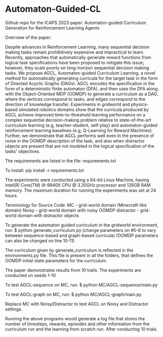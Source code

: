 # Automaton-Guided-CL
Github repo for the ICAPS 2023 paper: Automaton-guided Curriculum Generation for Reinforcement Learning Agents

Overview of the paper:

Despite advances in Reinforcement Learning, many sequential decision making tasks remain prohibitively expensive and impractical to learn. Recently, approaches that automatically generate reward functions from logical task specifications have been proposed to mitigate this issue; however, they scale poorly on long-horizon sequential decision making tasks. We propose AGCL, Automaton-guided Curriculum Learning, a novel method for automatically generating curricula for the target task in the form of Directed Acyclic Graphs (DAGs). AGCL encodes the specification in the form of a deterministic finite automaton (DFA), and then uses the DFA along with the Object-Oriented MDP (OOMDP) to generate a curriculum as a DAG, where the vertices correspond to tasks, and edges correspond to the direction of knowledge transfer. Experiments in gridworld and physics-based simulated robotics domains show that the curricula produced by AGCL achieve improved time-to-threshold learning performance on a complex sequential decision-making problem relative to state-of-the-art curriculum learning (e.g, teacher-student, self-play) and automaton-guided reinforcement learning baselines (e.g, Q-Learning for Reward Machines). Further, we demonstrate that AGCL performs well even in the presence of noise in the OOMDP description of the task, and also when distractor objects are present that are not modeled in the logical specification of the tasks' objectives.

The requirements are listed in the file: requirements.txt

To install: pip install -r requirements.txt

The experiments were conducted using a 64-bit Linux Machine, having Intel(R) Core(TM) i9-9940X CPU @ 3.30GHz processor and 126GB RAM memory. 
The maximum duration for running the experiments was set at 24 hours.

Terminology for Source Code:
MC - grid-world domain (Minecraft-like domain)
Noisy - grid-world domain with noisy OOMDP
distractor - grid-world domain with distractor objects

To generate the automaton guided curriculum in the gridworld environment, run:
$ python generate_curriculum.py
(change parameters on #5-6 to vary between sequence-based and graph-based curricula)
(OOMDP parameters can also be changed on line 10-11)

The curriculum given by generate_curriculum is reflected in the environments.py file. This file is present in all the folders, that defines the OOMDP initial state parameters for the curriculum.

The paper demonstrates results from 10 trails. The experiments are conducted on seeds 1-10

To test AGCL-sequence on MC, run:
$ python MC/AGCL-sequence/main.py

To test AGCL-graph on MC, run:
$ python MC/AGCL-graph/main.py

Replace MC with Noisy/Distractor to test AGCL on Noisy and Distractor settings.

Running the above programs would generate a log file that stores the number of timesteps, rewards, episodes and other information from the curriculum run and the learning from scratch run. After conducting 10 trials. 
